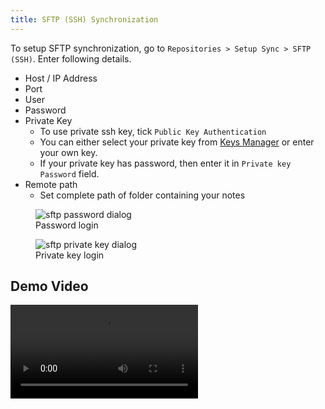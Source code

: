 ```yaml
---
title: SFTP (SSH) Synchronization
---
```


To setup SFTP synchronization, go to `Repositories > Setup Sync > SFTP (SSH)`. Enter following details.

- Host / IP Address
- Port
- User
- Password
- Private Key
  - To use private ssh key, tick `Public Key Authentication`
  - You can either select your private key from [Keys Manager](./keys-manager.md) or enter your own key.
  - If your private key has password, then enter it in `Private key Password` field.
- Remote path
  - Set complete path of folder containing your notes

<figure>
<img src="/assets/img/synchronization-sftp-password.png" alt="sftp password dialog"/>
 <figcaption>Password login</figcaption>
</figure>

<figure>
<img src="/assets/img/synchronization-sftp-private-key.png" alt="sftp private key dialog"/>
 <figcaption>Private key login</figcaption>
</figure>


## Demo Video
<video controls>
  <source src="/assets/videos/sftp.mp4" type="video/mp4"/>
Your browser does not support the video tag.
</video>
